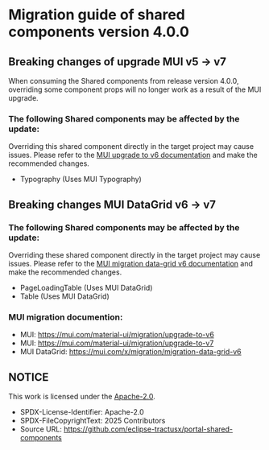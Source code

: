 # Migration guide of shared components version 4.0.0

## Breaking changes of upgrade MUI v5 -> v7

When consuming the Shared components from release version 4.0.0, overriding some component props will no longer work as a result of the MUI upgrade.

### The following Shared components may be affected by the update:

Overriding this shared component directly in the target project may cause issues.
Please refer to the [MUI upgrade to v6 documentation](https://mui.com/material-ui/migration/upgrade-to-v6) and make the recommended changes.

  - Typography (Uses MUI Typography)

## Breaking changes MUI DataGrid v6 -> v7

### The following Shared components may be affected by the update:

Overriding these shared component directly in the target project may cause issues.
Please refer to the [MUI migration data-grid v6 documentation](https://mui.com/x/migration/migration-data-grid-v6) and make the recommended changes.

- PageLoadingTable (Uses MUI DataGrid)
- Table (Uses MUI DataGrid)

### MUI migration documention:

- MUI: <https://mui.com/material-ui/migration/upgrade-to-v6>
- MUI: <https://mui.com/material-ui/migration/upgrade-to-v7>
- MUI DataGrid: <https://mui.com/x/migration/migration-data-grid-v6>

## NOTICE

This work is licensed under the [Apache-2.0](https://www.apache.org/licenses/LICENSE-2.0).

- SPDX-License-Identifier: Apache-2.0
- SPDX-FileCopyrightText: 2025 Contributors
- Source URL: https://github.com/eclipse-tractusx/portal-shared-components
